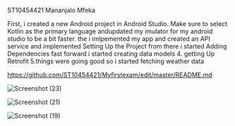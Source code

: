ST10454421 Mananjalo Mfeka

First, i created a new Android project in Android Studio. Make sure to select Kotlin as the primary language andupdated my imulator for my android studio to be a bit faster.
the i imlpemented  my app and created an API service and implemented Setting Up the Project
from there i started Adding Dependencies
fast forward i started creating data models
4. getting Up Retrofit
5.things were going good so i started fetching weather data

https://github.com/ST10454421/Myfirstexam/edit/master/README.md


![Screenshot (23)](https://github.com/ST10454421/Myfirstexam/assets/164014886/ef5a8563-ba45-46b5-bc9b-5259ca8e38cf)

![Screenshot (21)](https://github.com/ST10454421/Myfirstexam/assets/164014886/fe0ef621-9a06-4799-ab99-fb18113ec3c3)

![Screenshot (19)](https://github.com/ST10454421/Myfirstexam/assets/164014886/ac5b1790-08f4-467a-8ba0-c3b992650598)



